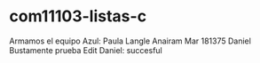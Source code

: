 # com11103-listas-c
Armamos el equipo Azul:
Paula Langle 
Anairam Mar 181375 
Daniel Bustamente
prueba 
Edit Daniel: succesful

